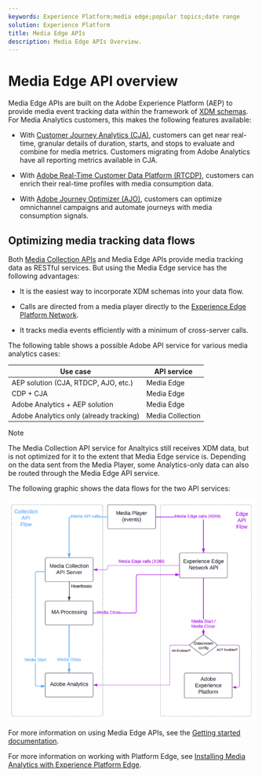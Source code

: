 ```yaml
---
keywords: Experience Platform;media edge;popular topics;date range
solution: Experience Platform
title: Media Edge APIs
description: Media Edge APIs Overview.
---
```


# Media Edge API overview

Media Edge APIs are built on the Adobe Experience Platform (AEP) to provide media event tracking data within the framework of [XDM schemas](https://experienceleague.adobe.com/docs/experience-platform/xdm/home.html?lang=en#:~:text=Experience%20Data%20Model%20(XDM)%2C,the%20power%20of%20digital%20experiences). For Media Analytics customers, this makes the following features available:

* With [Customer Journey Analytics (CJA)](https://experienceleague.adobe.com/docs/analytics-platform/using/cja-overview/cja-overview.html?lang=en), customers can get near real-time, granular details of duration, starts, and stops to evaluate and combine for media metrics. Customers migrating from Adobe Analytics have all reporting metrics available in CJA.

* With [Adobe Real-Time Customer Data Platform (RTCDP)](https://experienceleague.adobe.com/docs/experience-platform/rtcdp/overview.html), customers can enrich their real-time profiles with media consumption data.

* With [Adobe Journey Optimizer (AJO)](https://experienceleague.adobe.com/docs/journey-optimizer/using/get-started/get-started.html?lang=en), customers can optimize omnichannel campaigns and automate journeys with media consumption signals.


## Optimizing media tracking data flows

Both [Media Collection APIs](https://experienceleague.adobe.com/docs/media-analytics/using/implementation/streaming-media-apis/mc-api-overview.html?lang=en&media-tracking-data-flows) and Media Edge APIs provide media tracking data as RESTful services. But using the Media Edge service has the following advantages:

* It is the easiest way to incorporate XDM schemas into your data flow. 

* Calls are directed from a media player directly to the [Experience Edge Platform Network](https://experienceleague.adobe.com/docs/experience-platform/edge-network-server-api/overview.html?lang=en).

* It tracks media events efficiently with a minimum of cross-server calls. 

The following table shows a possible Adobe API service for various media analytics cases:

| Use case | API service |
| -------- | ------ |
| AEP solution (CJA, RTDCP, AJO, etc.) | Media Edge |
| CDP + CJA | Media Edge |
| Adobe Analytics + AEP solution | Media Edge |
| Adobe Analytics only (already tracking) | Media Collection |

>[!NOTE]
>
> The Media Collection API service for Analtyics still receives XDM data, but is not optimized for it to the extent that Media Edge service is. Depending on the data sent from the Media Player, some Analytics-only data can also be routed through the Media Edge API service. 

The following graphic shows the data flows for the two API services:


![Media analytics data flows](../assets/edge-api-dataflow.png)


For more information on using Media Edge APIs, see the [Getting started documentation](getting-started.md). 

For more information on working with Platform Edge, see [Installing Media Analytics with Experience Platform Edge](https://experienceleague.adobe.com/docs/media-analytics/using/implementation/implementation-edge.html?lang=en).




